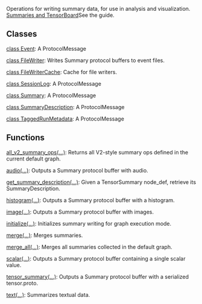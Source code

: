 
Operations for writing summary data, for use in analysis and visualization.
[Summaries and TensorBoard](https://www.tensorflow.org/guide/summaries_and_tensorboard)See the  guide.

## Classes
[class Event](https://www.tensorflow.org/api_docs/python/tf/compat/v1/Event): A ProtocolMessage

[class FileWriter](https://www.tensorflow.org/api_docs/python/tf/compat/v1/summary/FileWriter): Writes Summary protocol buffers to event files.

[class FileWriterCache](https://www.tensorflow.org/api_docs/python/tf/compat/v1/summary/FileWriterCache): Cache for file writers.

[class SessionLog](https://www.tensorflow.org/api_docs/python/tf/compat/v1/SessionLog): A ProtocolMessage

[class Summary](https://www.tensorflow.org/api_docs/python/tf/compat/v1/Summary): A ProtocolMessage

[class SummaryDescription](https://www.tensorflow.org/api_docs/python/tf/compat/v1/summary/SummaryDescription): A ProtocolMessage

[class TaggedRunMetadata](https://www.tensorflow.org/api_docs/python/tf/compat/v1/summary/TaggedRunMetadata): A ProtocolMessage

## Functions
[all_v2_summary_ops(...)](https://www.tensorflow.org/api_docs/python/tf/compat/v1/summary/all_v2_summary_ops): Returns all V2-style summary ops defined in the current default graph.

[audio(...)](https://www.tensorflow.org/api_docs/python/tf/compat/v1/summary/audio): Outputs a Summary protocol buffer with audio.

[get_summary_description(...)](https://www.tensorflow.org/api_docs/python/tf/compat/v1/summary/get_summary_description): Given a TensorSummary node_def, retrieve its SummaryDescription.

[histogram(...)](https://www.tensorflow.org/api_docs/python/tf/compat/v1/summary/histogram): Outputs a Summary protocol buffer with a histogram.

[image(...)](https://www.tensorflow.org/api_docs/python/tf/compat/v1/summary/image): Outputs a Summary protocol buffer with images.

[initialize(...)](https://www.tensorflow.org/api_docs/python/tf/compat/v1/summary/initialize): Initializes summary writing for graph execution mode.

[merge(...)](https://www.tensorflow.org/api_docs/python/tf/compat/v1/summary/merge): Merges summaries.

[merge_all(...)](https://www.tensorflow.org/api_docs/python/tf/compat/v1/summary/merge_all): Merges all summaries collected in the default graph.

[scalar(...)](https://www.tensorflow.org/api_docs/python/tf/compat/v1/summary/scalar): Outputs a Summary protocol buffer containing a single scalar value.

[tensor_summary(...)](https://www.tensorflow.org/api_docs/python/tf/compat/v1/summary/tensor_summary): Outputs a Summary protocol buffer with a serialized tensor.proto.

[text(...)](https://www.tensorflow.org/api_docs/python/tf/compat/v1/summary/text): Summarizes textual data.

